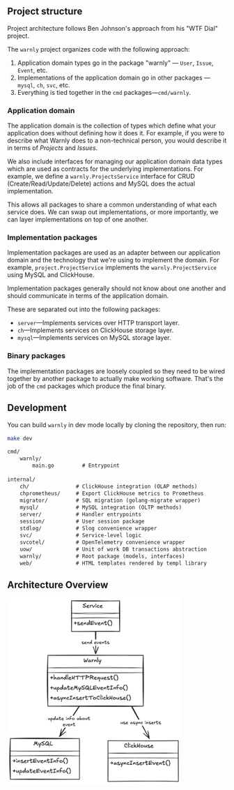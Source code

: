 ## Project structure

Project architecture follows Ben Johnson's approach from his "WTF Dial" project. 

The `warnly` project organizes code with the following approach:

1. Application domain types go in the package "warnly" — `User`, `Issue`, `Event`, etc.
2. Implementations of the application domain go in other packages —`mysql`, `ch`, `svc`, etc.
3. Everything is tied together in the `cmd` packages—`cmd/warnly`.

### Application domain

The application domain is the collection of types which define what your
application does without defining how it does it. For example, if you were to
describe what Warnly does to a non-technical person, you would describe it in
terms of _Projects_ and _Issues_.

We also include interfaces for managing our application domain data types which
are used as contracts for the underlying implementations. For example, we define
a `warnly.ProjectsService` interface for CRUD (Create/Read/Update/Delete) actions and
MySQL does the actual implementation.

This allows all packages to share a common understanding of what each service
does. We can swap out implementations, or more importantly, we can layer
implementations on top of one another.

### Implementation packages

Implementation packages are used as an adapter between our application domain  and the
technology that we're using to implement the domain. For example,
`project.ProjectService` implements the `warnly.ProjectService` using MySQL and ClickHouse.

Implementation packages generally should not know about one another and should
communicate in terms of the application domain.

These are separated out into the following packages:

- `server`—Implements services over HTTP transport layer.
- `ch`—Implements services on ClickHouse storage layer.
- `mysql`—Implements services on MySQL storage layer.

### Binary packages

The implementation packages are loosely coupled so they need to be wired
together by another package to actually make working software. That's the job
of the `cmd` packages which produce the final binary.

## Development

You can build `warnly` in dev mode locally by cloning the repository, then run:

```sh
make dev
```

```text
cmd/
    warnly/
        main.go         # Entrypoint

internal/
    ch/               # ClickHouse integration (OLAP methods)
    chprometheus/     # Export ClickHouse metrics to Prometheus
    migrator/         # SQL migration (golang-migrate wrapper)
    mysql/            # MySQL integration (OLTP methods)
    server/           # Handler entrypoints
    session/          # User session package
    stdlog/           # Slog convenience wrapper
    svc/              # Service-level logic
    svcotel/          # OpenTelemetry convenience wrapper
    uow/              # Unit of work DB transactions abstraction
    warnly/           # Root package (models, interfaces)
    web/              # HTML templates rendered by templ library
```

## Architecture Overview

<img src="../.github/images/arch.png" alt="Warnly Architecture" width="400"/>
